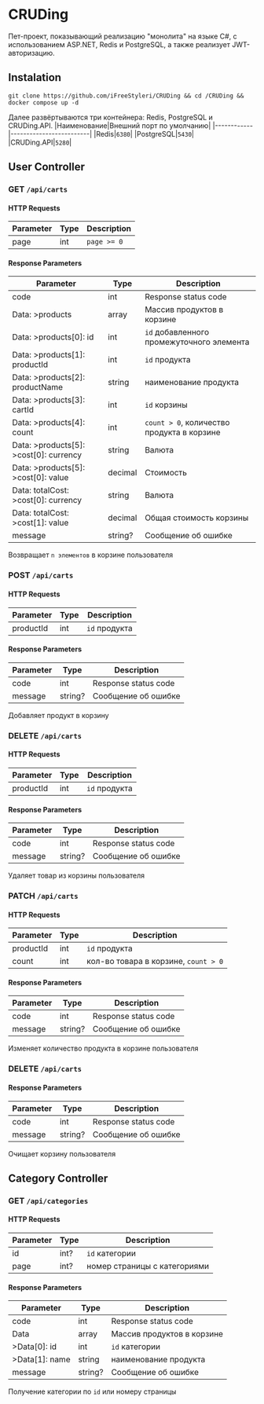 # CRUDing
Пет-проект, показывающий реализацию "монолита" на языке C#, с использованием ASP.NET, Redis и PostgreSQL, а также реализует JWT-авторизацию.
## Instalation
```
git clone https://github.com/iFreeStyleri/CRUDing && cd /CRUDing && docker compose up -d
```
Далее развёртываются три контейнера: Redis, PostgreSQL и CRUDing.API.
|Наименование|Внешний порт по умолчанию|
|------------|-------------------------|
|Redis|`6380`|
|PostgreSQL|`5430`|
|CRUDing.API|`5280`|
## User Controller
### GET `/api/carts`
#### HTTP Requests
|Parameter|Type|Description|
|----|-----|-----------|
|page|int|`page >= 0`|
#### Response Parameters
|Parameter|Type|Description|
|----|-----|-----------|
|code|int| Response status code|
|Data: >products|array| Массив продуктов в корзине|
|Data: >products[0]: id|int| `id` добавленного промежуточного элемента|
|Data: >products[1]: productId|int| `id` продукта|
|Data: >products[2]: productName|string| наименование продукта|
|Data: >products[3]: cartId|int| `id` корзины|
|Data: >products[4]: count|int| `count > 0`, количество продукта в корзине|
|Data: >products[5]: >cost[0]: currency|string|Валюта|
|Data: >products[5]: >cost[0]: value|decimal|Стоимость|
|Data: totalCost: >cost[0]: currency|string|Валюта|
|Data: totalCost: >cost[1]: value|decimal|Общая стоимость корзины|
|message|string?|Сообщение об ошибке|

Возвращает `n элементов` в корзине пользователя

### POST `/api/carts`
#### HTTP Requests
|Parameter|Type|Description|
|----|-----|-----------|
|productId|int|`id` продукта|
#### Response Parameters
|Parameter|Type|Description|
|----|-----|-----------|
|code|int| Response status code|
|message|string?|Сообщение об ошибке|

Добавляет продукт в корзину

### DELETE `/api/carts`
#### HTTP Requests
|Parameter|Type|Description|
|----|-----|-----------|
|productId|int|`id` продукта|
#### Response Parameters
|Parameter|Type|Description|
|----|-----|-----------|
|code|int| Response status code|
|message|string?|Сообщение об ошибке|

Удаляет товар из корзины пользователя

### PATCH `/api/carts`
#### HTTP Requests
|Parameter|Type|Description|
|----|-----|-----------|
|productId|int|`id` продукта|
|count|int|кол-во товара в корзине, `count > 0`|
#### Response Parameters
|Parameter|Type|Description|
|----|-----|-----------|
|code|int| Response status code|
|message|string?|Сообщение об ошибке|

Изменяет количество продукта в корзине пользователя

### DELETE `/api/carts`
#### Response Parameters
|Parameter|Type|Description|
|----|-----|-----------|
|code|int| Response status code|
|message|string?|Сообщение об ошибке|

Очищает корзину пользователя
## Category Controller
### GET `/api/categories`
#### HTTP Requests
|Parameter|Type|Description|
|----|-----|-----------|
|id|int?|`id` категории|
|page|int?|номер страницы с категориями|
#### Response Parameters
|Parameter|Type|Description|
|----|-----|-----------|
|code|int| Response status code|
|Data|array| Массив продуктов в корзине|
|>Data[0]: id|int| `id` категории|
|>Data[1]: name|string| наименование продукта|
|message|string?|Сообщение об ошибке|

Получение категории по `id` или номеру страницы




